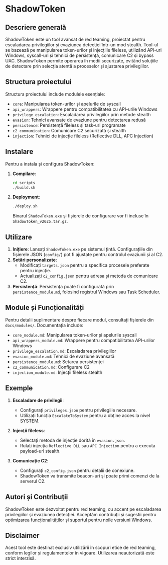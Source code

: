 # ShadowToken

## Descriere generală
ShadowToken este un tool avansat de red teaming, proiectat pentru escaladarea privilegiilor și evaziunea detecției într-un mod stealth. Tool-ul se bazează pe manipularea token-urilor și injecțiile fileless, utilizând API-uri Windows, syscall-uri și tehnici de persistență, comunicare C2 și bypass UAC. ShadowToken permite operarea în medii securizate, evitând soluțiile de detectare prin selecția atentă a proceselor și ajustarea privilegiilor.

## Structura proiectului
Structura proiectului include modulele esențiale:
- `core`: Manipularea token-urilor și apelurile de syscall
- `api_wrappers`: Wrappere pentru compatibilitatea cu API-urile Windows
- `privilege_escalation`: Escaladarea privilegiilor prin metode stealth
- `evasion`: Tehnici avansate de evaziune pentru detectarea redusă
- `persistence`: Persistență fileless și task-uri programate
- `c2_communication`: Comunicare C2 securizată și stealth
- `injection`: Tehnici de injecție fileless (Reflective DLL, APC Injection)

## Instalare
Pentru a instala și configura ShadowToken:
1. **Compilare**:
    ```bash
    cd scripts
    ./build.sh
    ```
2. **Deployment**:
    ```bash
    ./deploy.sh
    ```
   Binarul `ShadowToken.exe` și fișierele de configurare vor fi incluse în `ShadowToken_v2025.tar.gz`.

## Utilizare
1. **Inițiere**:
    Lansați `ShadowToken.exe` pe sistemul țintă. Configurațiile din fișierele JSON (`config/`) pot fi ajustate pentru controlul evaziunii și al C2.
2. **Setări personalizate**:
    - Modificați `targets.json` pentru a specifica procesele preferate pentru injecție.
    - Actualizați `c2_config.json` pentru adresa și metoda de comunicare C2.
3. **Persistență**:
    Persistența poate fi configurată prin `persistence_module.md`, folosind registrul Windows sau Task Scheduler.

## Module și Funcționalități
Pentru detalii suplimentare despre fiecare modul, consultați fișierele din `docs/modules/`. Documentația include:
- `core_module.md`: Manipularea token-urilor și apelurile syscall
- `api_wrappers_module.md`: Wrappere pentru compatibilitatea API-urilor Windows
- `privilege_escalation.md`: Escaladarea privilegiilor
- `evasion_module.md`: Tehnici de evaziune avansată
- `persistence_module.md`: Setarea persistenței
- `c2_communication.md`: Configurare C2
- `injection_module.md`: Injecții fileless stealth

## Exemple
1. **Escaladare de privilegii**:
    - Configurați `privileges.json` pentru privilegiile necesare.
    - Utilizați funcția `EscalateToSystem` pentru a obține acces la nivel SYSTEM.

2. **Injecții fileless**:
    - Selectați metoda de injecție dorită în `evasion.json`.
    - Rulați injecția `Reflective DLL` sau `APC Injection` pentru a executa payload-uri stealth.

3. **Comunicație C2**:
    - Configurați `c2_config.json` pentru detalii de conexiune.
    - ShadowToken va transmite beacon-uri și poate primi comenzi de la serverul C2.

## Autori și Contribuții
ShadowToken este dezvoltat pentru red teaming, cu accent pe escaladarea privilegiilor și evaziunea detecției. Acceptăm contribuții și sugestii pentru optimizarea funcționalităților și suportul pentru noile versiuni Windows.

## Disclaimer
Acest tool este destinat exclusiv utilizării în scopuri etice de red teaming, conform legilor și regulamentelor în vigoare. Utilizarea neautorizată este strict interzisă.
